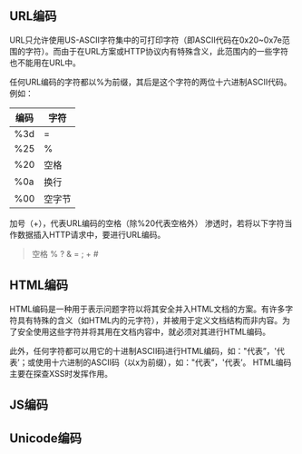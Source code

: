 


## URL编码

URL只允许使用US-ASCII字符集中的可打印字符（即ASCII代码在0x20~0x7e范围的字符）。而由于在URL方案或HTTP协议内有特殊含义，此范围内的一些字符也不能用在URL中。

任何URL编码的字符都以%为前缀，其后是这个字符的两位十六进制ASCII代码。例如：

| 编码   | 字符   |
| ---- | ---- |
| %3d  | =    |
| %25  | %    |
| %20  | 空格   |
| %0a  | 换行   |
| %00  | 空字节  |

加号（+），代表URL编码的空格（除%20代表空格外）
渗透时，若将以下字符当作数据插入HTTP请求中，要进行URL编码。

> 空格  %  ?  &  =  ;  +  #

## HTML编码

HTML编码是一种用于表示问题字符以将其安全并入HTML文档的方案。有许多字符具有特殊的含义（如HTML内的元字符），并被用于定义文档结构而非内容。为了安全使用这些字符并将其用在文档内容中，就必须对其进行HTML编码。


此外，任何字符都可以用它的十进制ASCII码进行HTML编码，如：&#34;代表”，&#39;代表’；或使用十六进制的ASCII码（以x为前缀），如：&#x22;代表”，&#x27;代表’。
HTML编码主要在探查XSS时发挥作用。



## JS编码

## Unicode编码



